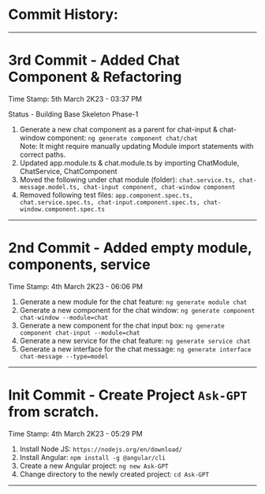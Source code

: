 # Commit History:

------------------------------

# 3rd Commit - Added Chat Component & Refactoring
Time Stamp: 5th March 2K23 - 03:37 PM

Status - Building Base Skeleton Phase-1

1. Generate a new chat component as a parent for chat-input & chat-window component: `ng generate component chat/chat` <br/>
Note: It might require manually updating Module import statements with correct paths.
2. Updated app.module.ts & chat.module.ts by importing ChatModule, ChatService, ChatComponent
3. Moved the following under chat module (folder): `chat.service.ts, chat-message.model.ts, chat-input component, chat-window component`
4. Removed following test files: `app.component.spec.ts, chat.service.spec.ts, chat-input.component.spec.ts, chat-window.component.spec.ts`

------------------------------

# 2nd Commit - Added empty module, components, service
Time Stamp: 4th March 2K23 - 06:06 PM

1. Generate a new module for the chat feature: `ng generate module chat`
2. Generate a new component for the chat window: `ng generate component chat-window --module=chat`
3. Generate a new component for the chat input box: `ng generate component chat-input --module=chat`
4. Generate a new service for the chat feature: `ng generate service chat`
5. Generate a new interface for the chat message: `ng generate interface chat-message --type=model`

------------------------------

# Init Commit - Create Project `Ask-GPT` from scratch.
Time Stamp: 4th March 2K23 - 05:29 PM

1. Install Node JS: `https://nodejs.org/en/download/`
2. Install Angular: `npm install -g @angular/cli`
3. Create a new Angular project: `ng new Ask-GPT`
4. Change directory to the newly created project: `cd Ask-GPT`

------------------------------
